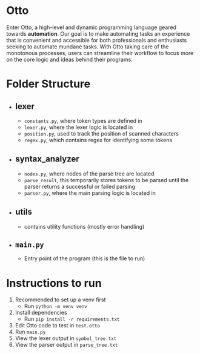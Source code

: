 # Otto

Enter Otto, a high-level and dynamic programming language geared towards **automation**. Our goal is to make automating tasks an experience that is convenient and accessible for both professionals and enthusiasts seeking to automate mundane tasks. With Otto taking care of the monotonous processes, users can streamline their workflow to focus more on the core logic and ideas behind their programs.

# Folder Structure

- ## lexer
  - `constants.py`, where token types are defined in
  - `lexer.py`, where the lexer logic is located in
  - `position.py`, used to track the position of scanned characters
  - `regex.py`, which contains regex for identifying some tokens
- ## syntax_analyzer
  - `nodes.py`, where nodes of the parse tree are located
  - `parse_result`, this temporarily stores tokens to be parsed until the parser returns a successful or failed parsing
  - `parser.py`, where the main parsing logic is located in
- ## utils
  - contains utility functions (mostly error handling)
- ## `main.py`
  - Entry point of the program (this is the file to run)

# Instructions to run

1. Recommended to set up a venv first
   - Run `python -m venv venv`
2. Install dependencies
   - Run `pip install -r requirements.txt`
3. Edit Otto code to test in `test.otto`
4. Run `main.py`
5. View the lexer output in `symbol_tree.txt`
6. View the parser output in `parse_tree.txt`
